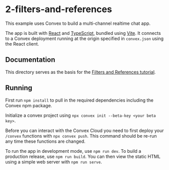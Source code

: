 # 2-filters-and-references

This example uses Convex to build a multi-channel realtime chat app.

The app is built with [React](https://reactjs.org/) and
[TypeScript](https://www.typescriptlang.org/), bundled using
[Vite](https://vitejs.dev/). It connects to a Convex deployment running at the
origin specified in `convex.json` using the React client.

## Documentation

This directory serves as the basis for the
[Filters and References tutorial](https://docs.convex.dev/getting-started/basics/filters-and-references).

## Running

First run `npm install` to pull in the required dependencies including the
Convex npm package.

Initialize a convex project using `npx convex init --beta-key <your beta key>`.

Before you can interact with the Convex Cloud you need to first deploy your
`/convex` functions with `npx convex push`. This command should be re-run any
time these functions are changed.

To run the app in development mode, use `npm run dev`. To build a production
release, use `npm run build`. You can then view the static HTML using a simple
web server with `npm run serve`.
